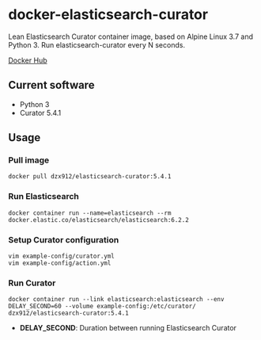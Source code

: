 # docker-elasticsearch-curator
Lean Elasticsearch Curator container image, based on Alpine Linux 3.7 and Python 3.
Run elasticsearch-curator every N seconds.

[Docker Hub](https://hub.docker.com/r/dzx912/docker-elasticsearch-curator/)

## Current software

* Python 3
* Curator 5.4.1

## Usage

### Pull image

```
docker pull dzx912/elasticsearch-curator:5.4.1
```

### Run Elasticsearch

```
docker container run --name=elasticsearch --rm docker.elastic.co/elasticsearch/elasticsearch:6.2.2
```

### Setup Curator configuration
```
vim example-config/curator.yml
vim example-config/action.yml
```

### Run Curator

```
docker container run --link elasticsearch:elasticsearch --env DELAY_SECOND=60 --volume example-config:/etc/curator/ dzx912/elasticsearch-curator:5.4.1
```

* **DELAY\_SECOND**: Duration between running Elasticsearch Curator